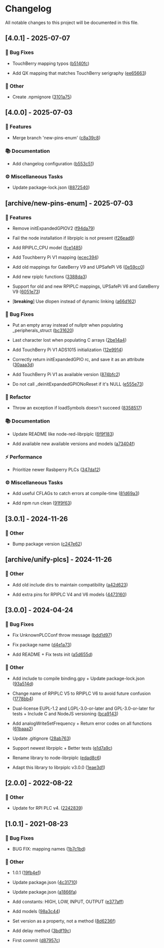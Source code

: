 # Changelog

All notable changes to this project will be documented in this file.

## [4.0.1] - 2025-07-07

### 🐛 Bug Fixes

- TouchBerry mapping typos ([b5140fc](b5140fce51c6dc0993f0021b27502990ff41e9f6))

- Add QX mapping that matches TouchBerry serigraphy ([ee65663](ee65663d0981382b6db7b2e7a6d3e52ad697d052))


### 💼 Other

- Create .npmignore ([3101a75](3101a75f5d3a2874753c9246d6cbc77d6e01a215))


## [4.0.0] - 2025-07-03

### 🚀 Features

- Merge branch 'new-pins-enum' ([c8a39c8](c8a39c8b660ab789dd069a5614969179ed921574))


### 📚 Documentation

- Add changelog configuration ([b553c51](b553c51c0e44da61976f5f8e802548c8588aff7c))


### ⚙️ Miscellaneous Tasks

- Update package-lock.json ([8872540](88725404419f36a01bb2e2a863f2a4628eadaa42))


## [archive/new-pins-enum] - 2025-07-03

### 🚀 Features

- Remove initExpandedGPIOV2 ([f94da79](f94da79bbcea5bfaa89bb5c69f2981dafcfda29c))

- Fail the node installation if librpiplc is not present ([f26ead9](f26ead9618c56146c83a1d2cbd85bdd833d1b4ee))

- Add RPIPLC_CPU model ([fce1485](fce1485c7192ac3579565208ca6e4aeb9b471924))

- Add Touchberry Pi V1 mapping ([ecec394](ecec394c2f9a9b556048c063a1552553d90416f2))

- Add old mappings for GateBerry V9 and UPSafePi V6 ([0e59cc0](0e59cc0e06fd7096da491453515a09a9cccf9fe5))

- Add new rpiplc functions ([3388da3](3388da3e5cfc3a0cc05c89f80b7d03e21b6a5437))

- Support for old and new RPIPLC mappings, UPSafePi V6 and GateBerry V9 ([6051e73](6051e732ea2d3ea23ee3ba67896ac8a46887c17e))

- [**breaking**] Use dlopen instead of dynamic linking ([a66d162](a66d162d58fb703bb465d9c24b2ac05f09841308))


### 🐛 Bug Fixes

- Put an empty array instead of nullptr when populating _peripherals_struct ([bc31620](bc316203878a2d8a5ecca3f47700ae4860d53058))

- Last character lost when populating C arrays ([2be14a4](2be14a4752b2ae61c66814ef9927302b201ac5bf))

- Add TouchBerry Pi V1 ADS1015 initialization ([12e9914](12e99148bc794c0899afad81bdd9958b5124587a))

- Correctly return initExpandedGPIO rc, and save it as an attribute ([30aaa3d](30aaa3d6200348a1cdaf2f232af1f3749cd711e3))

- Add TouchBerry Pi V1 as available version ([874bfc2](874bfc269a99eee25a4f6dfad25eb5c691fd2309))

- Do not call _deinitExpandedGPIONoReset if it's NULL ([e555e73](e555e73a435f24c852c714803fba192105716770))


### 🚜 Refactor

- Throw an exception if loadSymbols doesn't succeed ([8358517](835851751225eff57c6acc014aba19682eabfd4f))


### 📚 Documentation

- Update README like node-red-librpiplc ([6f9f183](6f9f1833a66760bdc54da5e305650318907ba117))

- Add available new available versions and models ([a73404f](a73404fa966c79492afb9cdc3e447354ff276559))


### ⚡ Performance

- Prioritize newer Rasbperry PLCs ([347da12](347da1204543d5f4f42ee478450cc7adeb4a8526))


### ⚙️ Miscellaneous Tasks

- Add useful CFLAGs to catch errors at compile-time ([81d69a3](81d69a33fdae2b68531839ed4b2aec6764a34fa6))

- Add npm run clean ([91f9f63](91f9f63ef8d4ea815fe1e2cf5aa705f95b44ae77))


## [3.0.1] - 2024-11-26

### 💼 Other

- Bump package version ([c247e62](c247e62aa96631607db43530927dfda7ace3c55d))


## [archive/unify-plcs] - 2024-11-26

### 💼 Other

- Add old include dirs to maintain compatibility ([a42d623](a42d623e90794bfd0f35f0ae553d4350b37c5466))

- Add extra pins for RPIPLC V4 and V6 models ([4473160](4473160e0ef5359d69f13b7b061935b904086d44))


## [3.0.0] - 2024-04-24

### 🐛 Bug Fixes

- Fix UnknownPLCConf throw message ([bdd1d97](bdd1d971613d7b9c6f82345cc77d2777d7af6f1c))

- Fix package name ([d4e1a73](d4e1a73987765346f14d4da5815ce272408126be))

- Add README + Fix tests init ([a5d655d](a5d655d73b3f556222e63aa031ff7220ad4df393))


### 💼 Other

- Add include to compile binding.gpy + Update package-lock.json ([93a514d](93a514d15335ed0f2f8e609d3e8cacf8fc0fed27))

- Change name of RPIPLC V5 to RPIPLC V6 to avoid future confusion ([1778bb4](1778bb43c8fbc30870e1a5cccc946171f1549931))

- Dual-license EUPL-1.2 and LGPL-3.0-or-later and GPL-3.0-or-later for tests + Include C and NodeJS versioning ([bca9143](bca9143d77cc7cd936c0478947046a118650d49d))

- Add analogWriteSetFrequency + Return error codes on all functions ([61baaa2](61baaa25a8e7f2246f8b4e70cb468ed46f5109ca))

- Update .gitignore ([28ab763](28ab763380afb15df7e3d18b532dc8fa574b5163))

- Support newest librpiplc + Better tests ([e1d7a9c](e1d7a9cd37ac2dc76019608f06c37d8a3594aa46))

- Rename library to node-librpiplc ([edad8c6](edad8c6390bf6b1b8846e74e002dc1faa44b3eaf))

- Adapt this library to librpiplc v3.0.0 ([1eae3d1](1eae3d1dfa85953590d4f21471885631f733befc))


## [2.0.0] - 2022-08-22

### 💼 Other

- Update for RPI PLC v4. ([2242839](2242839421aa9e282408b4cfcc2154b14a5c082c))


## [1.0.1] - 2021-08-23

### 🐛 Bug Fixes

- BUG FIX: mapping names ([1b7c1bd](1b7c1bd88f517f75ac07e4db0f2d9d3426f94024))


### 💼 Other

- 1.0.1 ([19fb4e1](19fb4e14bc6b2b95160b62cbf102b8d79907e117))

- Update package.json ([4c31710](4c3171076bdba5a1dd383e5354f96def61e85bb8))

- Update package.json ([a1866fa](a1866fac8359b16df1ea42c681404cbde256cd35))

- Add constants: HIGH, LOW, INPUT, OUTPUT ([e377aff](e377affed0c2c855760ef5629f038d605c4c9d14))

- Add models ([98a3c44](98a3c44fa7a1ec392babe190c2be2c2770f8448a))

- Set version as a property, not a method ([8d6236f](8d6236fa2c353fd2c756123ad8d5cf39cc388b1e))

- Add delay method ([3bdf19c](3bdf19c7ee60b1054955d875105c9fb307fb3403))

- First commit ([d87957c](d87957c451ba6e65c5ee7dc21b1875cf8768fef4))


<!-- generated by git-cliff -->
